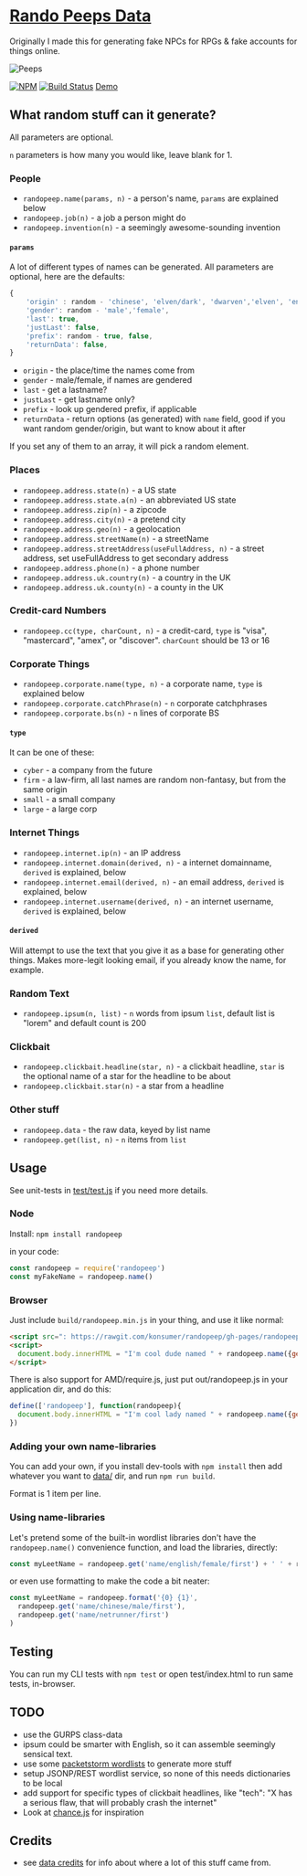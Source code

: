 # [Rando Peeps Data](http://konsumer.github.io/randopeep/)

Originally I made this for generating fake NPCs for RPGs & fake accounts for things online.

![Peeps](http://68.media.tumblr.com/ab6873991500bef6c1952724594fc7e2/tumblr_inline_n4c3qgSe901r6s53m.jpg)

[![NPM](https://nodei.co/npm/randopeep.png)](https://nodei.co/npm/randopeep/)
[![Build Status](https://travis-ci.org/konsumer/randopeep.png?branch=master)](https://travis-ci.org/konsumer/randopeep)
[Demo](http://konsumer.github.io/randopeep/)

## What random stuff can it generate?

All parameters are optional.

`n` parameters is how many you would like, leave blank for 1.

### People

* `randopeep.name(params, n)` - a person's name, `params` are explained below
* `randopeep.job(n)` - a job a person might do
* `randopeep.invention(n)` - a seemingly awesome-sounding invention

#### `params`

A lot of different types of names can be generated. All parameters are optional, here are the defaults:

```javascript
{
	'origin' : random - 'chinese', 'elven/dark', 'dwarven','elven', 'english', 'germanic','japanese','orcish','spanish','netrunner',
	'gender': random - 'male','female',
	'last': true,
	'justLast': false,
	'prefix': random - true, false,
	'returnData': false,
}
```

* `origin` - the place/time the names come from
* `gender` - male/female, if names are gendered
* `last` - get a lastname?
* `justLast` - get lastname only?
* `prefix` - look up gendered prefix, if applicable
* `returnData` - return options (as generated) with `name` field, good if you want random gender/origin, but want to know about it after

If you set any of them to an array, it will pick a random element.

### Places

* `randopeep.address.state(n)` - a US state
* `randopeep.address.state.a(n)` - an abbreviated US state
* `randopeep.address.zip(n)` - a zipcode
* `randopeep.address.city(n)` - a pretend city
* `randopeep.address.geo(n)` - a geolocation
* `randopeep.address.streetName(n)` - a streetName
* `randopeep.address.streetAddress(useFullAddress, n)` - a street address, set useFullAddress to get secondary address
* `randopeep.address.phone(n)` - a phone number
* `randopeep.address.uk.country(n)` - a country in the UK
* `randopeep.address.uk.county(n)` - a county in the UK


### Credit-card Numbers

* `randopeep.cc(type, charCount, n)` - a credit-card, `type` is "visa", "mastercard", "amex", or "discover". `charCount` should be 13 or 16


### Corporate Things

* `randopeep.corporate.name(type, n)` - a corporate name, `type` is explained below
* `randopeep.corporate.catchPhrase(n)` - `n` corporate catchphrases
* `randopeep.corporate.bs(n)` - `n` lines of corporate BS

#### `type`

It can be one of these:

* `cyber` -  a company from the future
* `firm` - a law-firm, all last names are random non-fantasy, but from the same origin
* `small` - a small company
* `large` - a large corp


### Internet Things

* `randopeep.internet.ip(n)` - an IP address
* `randopeep.internet.domain(derived, n)` - a internet domainname, `derived` is explained, below
* `randopeep.internet.email(derived, n)` - an email address, `derived` is explained, below
* `randopeep.internet.username(derived, n)` - an internet username, `derived` is explained, below

#### `derived`

Will attempt to use the text that you give it as a base for generating other things.  Makes more-legit looking email, if you already know the name, for example.



### Random Text

* `randopeep.ipsum(n, list)` - `n` words from ipsum `list`, default list is "lorem" and default count is 200

### Clickbait

* `randopeep.clickbait.headline(star, n)` - a clickbait headline, `star` is the optional name of a star for the headline to be about
* `randopeep.clickbait.star(n)` - a star from a headline

### Other stuff

* `randopeep.data` - the raw data, keyed by list name
* `randopeep.get(list, n)` - `n` items from `list`


## Usage

See unit-tests in [test/test.js](https://github.com/konsumer/randopeep/blob/master/test/test.js) if you need more details.

### Node

Install: `npm install randopeep`

in your code:

```javascript
const randopeep = require('randopeep')
const myFakeName = randopeep.name()
```

### Browser

Just include `build/randopeep.min.js` in your thing, and use it like normal:

```html
<script src=": https://rawgit.com/konsumer/randopeep/gh-pages/randopeep.min.js"></script>
<script>
  document.body.innerHTML = "I'm cool dude named " + randopeep.name({gender:'male'})
</script>
```

There is also support for AMD/require.js, just put out/randopeep.js in your application dir, and do this:

```javascript
define(['randopeep'], function(randopeep){
  document.body.innerHTML = "I'm cool lady named " + randopeep.name({gender:'female'})
})
```

### Adding your own name-libraries

You can add your own, if you install dev-tools with `npm install` then add whatever you want to [data/](https://github.com/konsumer/randopeep/tree/master/src/) dir, and run `npm run build`.

Format is 1 item per line.

### Using name-libraries

Let's pretend some of the built-in wordlist libraries don't have the `randopeep.name()` convenience function, and load the libraries, directly:

```javascript
const myLeetName = randopeep.get('name/english/female/first') + ' ' + randopeep.get('name/netrunner/first')
```

or even use formatting to make the code a bit neater:

```javascript
const myLeetName = randopeep.format('{0} {1}',
  randopeep.get('name/chinese/male/first'),
  randopeep.get('name/netrunner/first')
)
```


## Testing

You can run my CLI tests with `npm test` or open test/index.html to run same tests, in-browser.


## TODO

*  use the GURPS class-data
*  ipsum could be smarter with English, so it can assemble seemingly sensical text.
*  use some [packetstorm wordlists](http://packetstormsecurity.com/Crackers/wordlists) to generate more stuff
*  setup JSONP/REST wordlist service, so none of this needs dictionaries to be local
*  add support for specific types of clickbait headlines, like "tech": "X has a serious flaw, that will probably crash the internet"
*  Look at [chance.js](http://chancejs.com/) for inspiration



## Credits

* see [data credits](https://github.com/konsumer/randopeep/tree/master/src/data) for info about where a lot of this stuff came from.

